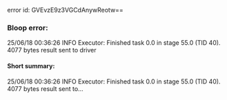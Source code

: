 error id: GVEvzE9z3VGCdAnywReotw==
### Bloop error:

25/06/18 00:36:26 INFO Executor: Finished task 0.0 in stage 55.0 (TID 40). 4077 bytes result sent to driver
#### Short summary: 

25/06/18 00:36:26 INFO Executor: Finished task 0.0 in stage 55.0 (TID 40). 4077 bytes result sent to...